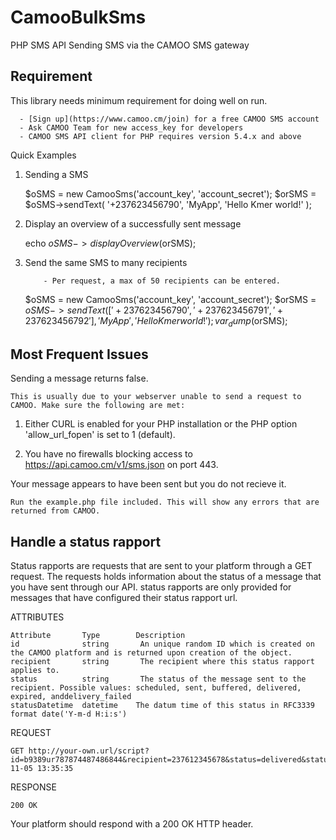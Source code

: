 # CamooBulkSms
PHP SMS API Sending SMS via the CAMOO SMS gateway

Requirement
-----------

This library needs minimum requirement for doing well on run.

      - [Sign up](https://www.camoo.cm/join) for a free CAMOO SMS account
      - Ask CAMOO Team for new access_key for developers
      - CAMOO SMS API client for PHP requires version 5.4.x and above

Quick Examples

1) Sending a SMS

    $oSMS = new CamooSms('account_key', 'account_secret');
    $orSMS = $oSMS->sendText( '+237623456790', 'MyApp', 'Hello Kmer world!' );
  
2) Display an overview of a successfully sent message

    echo $oSMS->displayOverview($orSMS);
    
3)  Send the same SMS to many recipients
            
            - Per request, a max of 50 recipients can be entered.
    
     $oSMS = new CamooSms('account_key', 'account_secret');
     $orSMS = $oSMS->sendText( ['+237623456790', '+237623456791', '+237623456792'], 'MyApp', 'Hello Kmer world!' );
     var_dump($orSMS);
    
Most Frequent Issues
--------------------

Sending a message returns false.

    This is usually due to your webserver unable to send a request to CAMOO. Make sure the following are met:

  1) Either CURL is enabled for your PHP installation or the PHP option 'allow_url_fopen' is set to 1 (default).

  2) You have no firewalls blocking access to https://api.camoo.cm/v1/sms.json on port 443.
   
Your message appears to have been sent but you do not recieve it.

    Run the example.php file included. This will show any errors that are returned from CAMOO.
    
Handle a status rapport
------------------------

Status rapports are requests that are sent to your platform through a GET request. The requests holds information about the status of a message that you have sent through our API. status rapports are only provided for messages that have configured their status rapport url.

ATTRIBUTES

    Attribute	    Type	    Description
    id	            string	     An unique random ID which is created on the CAMOO platform and is returned upon creation of the object.
    recipient	    string	     The recipient where this status rapport applies to.
    status	        string	     The status of the message sent to the recipient. Possible values: scheduled, sent, buffered, delivered, expired, anddelivery_failed
    statusDatetime	datetime    The datum time of this status in RFC3339 format date('Y-m-d H:i:s')

REQUEST

    GET http://your-own.url/script?id=b9389ur787874487486844&recipient=237612345678&status=delivered&statusDatetime=2016-11-05 13:35:35
    
RESPONSE

    200 OK
 
 Your platform should respond with a 200 OK HTTP header.

